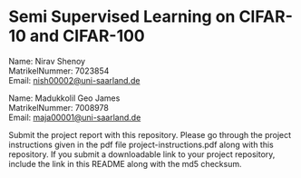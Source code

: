 # Semi Supervised Learning on CIFAR-10 and CIFAR-100
Name: Nirav Shenoy <br>
MatrikelNummer: 7023854 <br>
Email: nish00002@uni-saarland.de <br>
  
Name: Madukkolil Geo James <br>
MatrikelNummer: 7008978 <br>
Email: maja00001@uni-saarland.de <br>

Submit the project report with this repository.
Please go through the project instructions given in the pdf file
project-instructions.pdf along with this repository. If you submit a 
downloadable link to your project repository, include the link in this
README along with the md5 checksum.

